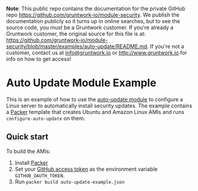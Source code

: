 **Note**: This public repo contains the documentation for the private GitHub repo <https://github.com/gruntwork-io/module-security>.
We publish the documentation publicly so it turns up in online searches, but to see the source code, you must be a Gruntwork customer.
If you're already a Gruntwork customer, the original source for this file is at: <https://github.com/gruntwork-io/module-security/blob/master/examples/auto-update/README.md>.
If you're not a customer, contact us at <info@gruntwork.io> or <http://www.gruntwork.io> for info on how to get access!

# Auto Update Module Example

This is an example of how to use the [auto-update module](/modules/auto-update) to configure a Linux server to
automatically install security updates. The example contains a [Packer](https://www.packer.io/) template that creates
Ubuntu and Amazon Linux AMIs and runs `configure-auto-update` on them.

## Quick start

To build the AMIs:

1. Install [Packer](https://www.packer.io/)
1. Set your [GitHub access token](https://help.github.com/articles/creating-an-access-token-for-command-line-use/) as
   the environment variable `GITHUB_OAUTH_TOKEN`.
1. Run `packer build auto-update-example.json`